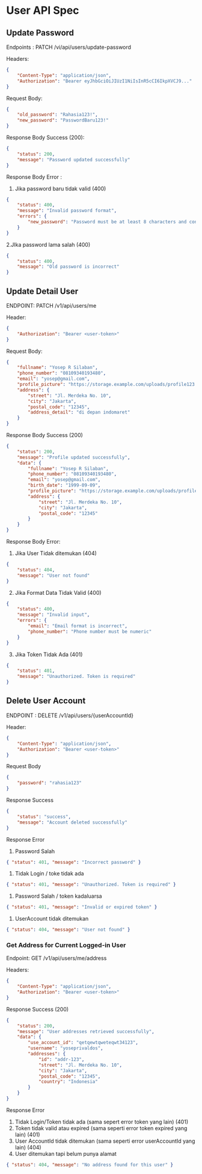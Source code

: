 # User API Spec

## Update Password

Endpoints : PATCH /vi/api/users/update-password

Headers:

```json
{
    "Content-Type": "application/json",
    "Authorization": "Bearer eyJhbGciOiJIUzI1NiIsInR5cCI6IkpXVCJ9..."
}
```

Request Body:

```json
{
    "old_password": "Rahasia123!",
    "new_password": "PasswordBaru123!"
}
```

Response Body Success (200):

```json
{
    "status": 200,
    "message": "Password updated successfully"
}
```

Response Body Error :

1. Jika password baru tidak valid (400)

```json
{
    "status": 400,
    "message": "Invalid password format",
    "errors": {
        "new_password": "Password must be at least 8 characters and contain a number"
    }
}
```

2.JIka password lama salah (400)

```json
{
    "status": 400,
    "message": "Old password is incorrect"
}
```

## Update Detail User

ENDPOINT: PATCH /v1/api/users/me

Header:

```json
{
    "Authorization": "Bearer <user-token>"
}
```

Request Body:

```json
{
    "fullname": "Yosep R Silaban",
    "phone_number": "08109340193480",
    "email": "yosep@gmail.com",
    "profile_picture": "https://storage.example.com/uploads/profile123.jpg",
    "address": {
        "street": "Jl. Merdeka No. 10",
        "city": "Jakarta",
        "postal_code": "12345",
        "address_detail": "di depan indomaret"
    }
}
```

Response Body Success (200)

```json
{
    "status": 200,
    "message": "Profile updated successfully",
    "data": {
        "fullname": "Yosep R Silaban",
        "phone_number": "08109340193480",
        "email": "yosep@gmail.com",
        "birth_date": "1999-09-09",
        "profile_picture": "https://storage.example.com/uploads/profile123.jpg",
        "address": {
            "street": "Jl. Merdeka No. 10",
            "city": "Jakarta",
            "postal_code": "12345"
        }
    }
}
```

Response Body Error:

1. Jika User Tidak ditemukan (404)

```json
{
    "status": 404,
    "message": "User not found"
}
```

2. Jika Format Data Tidak Valid (400)

```json
{
    "status": 400,
    "message": "Invalid input",
    "errors": {
        "email": "Email format is incorrect",
        "phone_number": "Phone number must be numeric"
    }
}
```

3. Jika Token Tidak Ada (401)

```json
{
    "status": 401,
    "message": "Unauthorized. Token is required"
}
```

## Delete User Account

ENDPOINT : DELETE /v1/api/users/{userAccountId}

Header:

```json
{
    "Content-Type": "application/json",
    "Authorization": "Bearer <user-token>"
}
```

Request Body

```json
{
    "password": "rahasia123"
}
```

Response Success

```json
{
    "status": "success",
    "message": "Account deleted successfully"
}
```

Response Error

1. Password Salah

```json
{ "status": 401, "message": "Incorrect password" }
```

1. Tidak Login / toke tidak ada

```json
{ "status": 401, "message": "Unauthorized. Token is required" }
```

1. Password Salah / token kadaluarsa

```json
{ "status": 401, "message": "Invalid or expired token" }
```

1. UserAccount tidak ditemukan

```json
{ "status": 404, "message": "User not found" }
```

### Get Address for Current Logged-in User

Endpoint: GET /v1/api/users/me/address

Headers:

```json
{
    "Content-Type": "application/json",
    "Authorization": "Bearer <user-token>"
}
```

Response Success (200)

```json
{
    "status": 200,
    "message": "User addresses retrieved successfully",
    "data": {
        "use_account_id": "qetqewtqweteqwt34123",
        "username": "yoseprivaldos",
        "addresses": {
            "id": "addr-123",
            "street": "Jl. Merdeka No. 10",
            "city": "Jakarta",
            "postal_code": "12345",
            "country": "Indonesia"
        }
    }
}
```

Response Error

1. Tidak Login/Token tidak ada (sama sepert error token yang lain) (401)
2. Token tidak valid atau expired (sama seperti error token expired yang lain) (401)
3. User AccountId tidak ditemukan (sama seperti error userAccountId yang lain) (404)
4. User ditemukan tapi belum punya alamat

```json
{ "status": 404, "message": "No address found for this user" }
```

